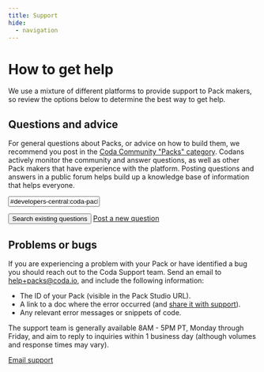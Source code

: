 ```yaml
---
title: Support
hide:
  - navigation
---
```


# How to get help

We use a mixture of different platforms to provide support to Pack makers, so review the options below to determine the best way to get help.



## Questions and advice

For general questions about Packs, or advice on how to build them, we recommend you post in the [Coda Community "Packs" category][community_packs]. Codans actively monitor the community and answer questions, as well as other Pack makers that have experience with the platform. Posting questions and answers in a public forum helps build up a knowledge base of information that helps everyone.

<form action="https://community.coda.io/search">
  <p>
    <input type="text" name="q" id="q" value="#developers-central:coda-packs " class="md-input md-input--stretch"/>
  </p>
  <p>
    <button type="submit" class="md-button">Search existing questions</button>
    <a href="https://community.coda.io/new-topic?category=developers-central/coda-packs" class="md-button md-button--primary">Post a new question</a>
  </p>
</form>


## Problems or bugs

If you are experiencing a problem with your Pack or have identified a bug you should reach out to the Coda Support team. Send an email to [help+packs@coda.io][support_email], and include the following information:

- The ID of your Pack (visible in the Pack Studio URL).
- A link to a doc where the error occurred (and [share it with support][hc_share]).
- Any relevant error messages or snippets of code.

The support team is generally available 8AM - 5PM PT, Monday through Friday, and aim to reply to inquiries within 1 business day (although volumes and response times may vary).

<a href="mailto:help+packs@coda.io" class="md-button md-button--primary">Email support</a>


[community_packs]: https://community.coda.io/c/developers-central/coda-packs/15
[support_email]: mailto:help+packs@coda.io
[hc_share]: https://help.coda.io/en/articles/1137949-sharing-your-doc#h_5061fdf96a
